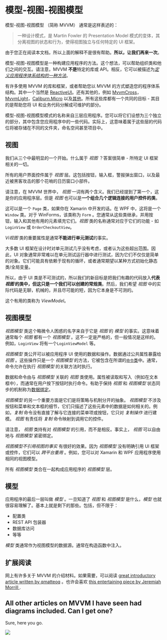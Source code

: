 # 模型-视图-视图模型

模型-视图-视图模型 （简称 MVVM） 通常是这样表述的：

> 一种设计模式，是 Martin Fowler 的 Presentation Model 模式的变体，其分离视图的状态和行为，使得视图独立与任何特定的 UI 框架。

由于您正在阅读本文档，所以上面的解释不是很有帮助。**所以，让我们再来一次**。

模型-视图-视图模型是一种构建应用程序的方法。这个想法，可以帮助组织类和他们之间的交互。请注意，MVVM **不是**特定的库或 API。相反，它可以被描述为[*定义应用程序体系结构的一种方法*](http://wp.qmatteoq.com/the-mvvm-pattern-introduction/)。

有许多使用 MVVM 的库和框架，或者帮助您以 MVVM 的方式塑造您的程序体系结构。其中一个当然是 [ReactiveUI](http://reactiveui.net/)。还有其他的，例如 [MvvmCross](http://mvvmcross.com/)，[MvvmLight](http://www.mvvmlight.net/)，[Caliburn.Micro](http://caliburnmicro.com/) 以及[其他](https://www.nuget.org/packages?q=mvvm)。所有这些库都有一个共同的目标 - 其目的是帮助您将 UI 和业务代码分解成可维护的部分。

模型-视图-视图模型模式的名称来自三层应用程序。您可以将它们设想为三个独立的部分，其中包含您应用程序中的一些代码。实际上，这意味着属于这些层的代码位将被存储在不同的文件夹，命名空间甚至项目中。

## 视图

我们从三个中最明显的一个开始。什么属于 *视图* ？答案很简单 - 所特定 UI 框架相关的一切。

所有的用户界面控件属于 *视图* 层。这包括按钮，输入框，警报弹出窗口，以及最近被黑客攻击的那个花哨的日历窗口小部件。

请注意，在 MVVM 世界中， *视图* 一词有两个含义。我们已经提到了第一个，这是你的应用程序层。但是 *视图* 也可以是**一个组合几个逻辑连接的用户控件的类**。

这可以是一个 `Page` 类，如果你在 Xamarin 中开发的话。在 WPF 中，这将是一个 `Window` 类。对于 WinForms，该类称为 `Form` 。您通常从这些类继承，并用按钮，输入和其他有用的元素填充它们。*视图* 类的名称通常对应于它们的功能 - 如 `LoginView` 或 `OrderCheckoutView`。

*Vi视图* 类的重要属性是通常**不能进行单元测试**的事实。

大多数 UI 框架在设计时对单元测试几乎没有考虑，或者认为这些超出范围。因此，UI 对象通常非常难以在单元测试运行器中进行测试，因为它们不仅仅是简单的对象。它们可能具有依赖于现有的循环，或者通常期望以某种方式初始化静态类/全局变量。

所以，由于 UI 类是不可测试的，所以我们的新目标是把我们有趣的代码放入**代表 *视图* 的类中，但这只是一个我们可以创建的常规类**。然后，我们希望 *视图* 中的实际代码是无聊，机械的，并且尽可能的短，因为它本身是不可测的。

这个有用的类称为 *ViewModel*。

## 视图模型

*视图模型* 类这个略微令人困惑的名字来自于它是 *视图* 的 *模型* 的事实。这意味着通常每个 *视图* 都有一个 *视图模型* 。这不一定是严格的，但一般情况是这样的。例如，`LoginView` 将有一个`LoginViewModel` 等。

*视图模型* 类公开可以被应用程序 UI 使用的数据和操作。数据通过公共属性暴露给 *视图* 。这些操作只是一个 *视图模型* 的方法，它被包含在所谓的[`命令`类](commands/index.md)中。通常，命令允许在执行 *视图模型* 的关联方法时执行。

数据和命令由与 *视图模型* 关联的 *视图* 类使用。属性被读取和写入（例如在文本框中），而通常在用户按下按钮时执行命令。有助于保持 *视图* 和 *视图模型* 状态同步的机制称为[数据绑定](binding/index.md)。

*视图模型* 的另一个重要方面是它们是将策略与机制分开的抽象。 *视图模型* 不涉及按钮和菜单和文本框的细节，它们只描述了这些元素中的数据是如何相关的。例如，*复制* 命令没有直接了解与它连接的菜单项或按钮，它只对 *复制操作* 进行建模。 *视图* 有责任将 *复制* 命令映射到调用它的控件。

请注意， *视图* 类持有对 *视图模型* 的引用，而不是相反。事实上， *视图* 可以自由地与 *视图模型* 紧密绑定。

*视图模型不引用视图的事实* 有很好的效果。因为 *视图模型* 没有明确引用 UI 框架或控件，它们可以 *跨平台重用* 。例如，您可以对 Xamarin 和 WPF 应用程序使用相同的视图模型。

所有 *视图模型* 类合在一起构成应用程序的 *视图模型* 层。

## 模型

应用程序的最后一层叫做 *模型* 。一旦知道了 *视图* 和 *视图模型* 是什么，*模型* 也就很容易理解了。基本上就是剩下的那些。包括，但不限于：
- 配置类
- REST API 包装器
- 数据库访问
- 等等

*模型* 类通常作为视图模型的数据源。通常在构造函数中注入。

## 扩展阅读

网上有许多关于 MVVM 的介绍材料。如果需要，可以阅读 [great introductory article written by qmatteoq](http://wp.qmatteoq.com/the-mvvm-pattern-introduction/) 。也许会喜欢 [this entertaining piece by Jeremiah Morrill ](http://jmorrill.hjtcentral.com/Home/tabid/428/EntryId/433/Anatomy-of-an-MVVM-Application-or-How-Tards-Like-Me-Make-MVVM-Apps.aspx).

## All other articles on MVVM I have seen had diagrams included. Can I get one?

Sure, here you go.

![](https://i.stack.imgur.com/yDjEr.png)

